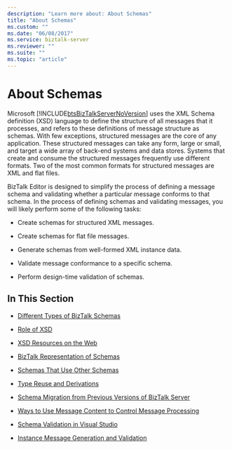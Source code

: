 ```yaml
---
description: "Learn more about: About Schemas"
title: "About Schemas"
ms.custom: ""
ms.date: "06/08/2017"
ms.service: biztalk-server
ms.reviewer: ""
ms.suite: ""
ms.topic: "article"
---
```

# About Schemas
Microsoft [!INCLUDE[btsBizTalkServerNoVersion](../includes/btsbiztalkservernoversion-md.md)] uses the XML Schema definition (XSD) language to define the structure of all messages that it processes, and refers to these definitions of message structure as schemas. With few exceptions, structured messages are the core of any application. These structured messages can take any form, large or small, and target a wide array of back-end systems and data stores. Systems that create and consume the structured messages frequently use different formats. Two of the most common formats for structured messages are XML and flat files.  
  
 BizTalk Editor is designed to simplify the process of defining a message schema and validating whether a particular message conforms to that schema. In the process of defining schemas and validating messages, you will likely perform some of the following tasks:  
  
-   Create schemas for structured XML messages.  
  
-   Create schemas for flat file messages.  
  
-   Generate schemas from well-formed XML instance data.  
  
-   Validate message conformance to a specific schema.  
  
-   Perform design-time validation of schemas.  
  
## In This Section  
  
-   [Different Types of BizTalk Schemas](../core/different-types-of-biztalk-schemas.md)  
  
-   [Role of XSD](../core/role-of-xsd.md)  
  
-   [XSD Resources on the Web](../core/xsd-resources-on-the-web.md)  
  
-   [BizTalk Representation of Schemas](../core/biztalk-representation-of-schemas.md)  
  
-   [Schemas That Use Other Schemas](../core/schemas-that-use-other-schemas.md)  
  
-   [Type Reuse and Derivations](../core/type-reuse-and-derivations.md)  
  
-   [Schema Migration from Previous Versions of BizTalk Server](../core/schema-migration-from-previous-versions-of-biztalk-server.md)  
  
-   [Ways to Use Message Content to Control Message Processing](../core/ways-to-use-message-content-to-control-message-processing.md)  
  
-   [Schema Validation in Visual Studio](../core/schema-validation-in-visual-studio.md)  
  
-   [Instance Message Generation and Validation](../core/instance-message-generation-and-validation.md)
